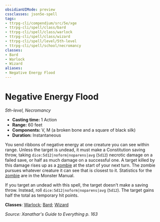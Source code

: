 ```yaml
---
obsidianUIMode: preview
cssclasses: json5e-spell
tags:
- ttrpg-cli/compendium/src/5e/xge
- ttrpg-cli/spell/class/bard
- ttrpg-cli/spell/class/warlock
- ttrpg-cli/spell/class/wizard
- ttrpg-cli/spell/level/5th-level
- ttrpg-cli/spell/school/necromancy
classes:
- Bard
- Warlock
- Wizard
aliases:
- Negative Energy Flood
---
```

# Negative Energy Flood
*5th-level, Necromancy*  


- **Casting time:** 1 Action
- **Range:** 60 feet
- **Components:** V, M (a broken bone and a square of black silk)
- **Duration:** Instantaneous

You send ribbons of negative energy at one creature you can see within range. Unless the target is undead, it must make a Constitution saving throw, taking `dice:5d12|noform|noparens|avg` (`5d12`) necrotic damage on a failed save, or half as much damage on a successful one. A target killed by this damage rises up as a [zombie](/3-Mechanics/CLI/bestiary/undead/zombie-xmm.md) at the start of your next turn. The zombie pursues whatever creature it can see that is closest to it. Statistics for the [zombie](/3-Mechanics/CLI/bestiary/undead/zombie-xmm.md) are in the Monster Manual.

If you target an undead with this spell, the target doesn't make a saving throw. Instead, roll `dice:5d12|noform|noparens|avg` (`5d12`). The target gains half the total as temporary hit points.

**Classes**: [Warlock](/3-Mechanics/CLI/lists/list-spells-classes-warlock.md); [Bard](/3-Mechanics/CLI/lists/list-spells-classes-bard.md); [Wizard](/3-Mechanics/CLI/lists/list-spells-classes-wizard.md)

*Source: Xanathar's Guide to Everything p. 163*